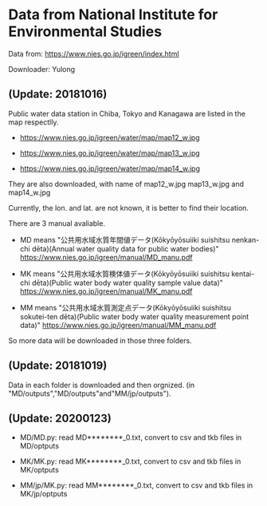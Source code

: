# Data from National Institute for Environmental Studies

Data from: https://www.nies.go.jp/igreen/index.html

Downloader: Yulong

## (Update: 20181016)

Public water data station in Chiba, Tokyo and Kanagawa are listed in the map respectlly.

* https://www.nies.go.jp/igreen/water/map/map12_w.jpg

* https://www.nies.go.jp/igreen/water/map/map13_w.jpg

* https://www.nies.go.jp/igreen/water/map/map14_w.jpg

They are also downloaded, with name of map12_w.jpg map13_w.jpg and map14_w.jpg

Currently, the lon. and lat. are not known, it is better to find their location.

There are 3 manual avaliable.
*   MD means "公共用水域水質年間値データ(Kōkyōyōsuiiki suishitsu nenkan-chi dēta)(Annual water quality data for public water bodies)" https://www.nies.go.jp/igreen/manual/MD_manu.pdf

*   MK means "公共用水域水質検体値データ(Kōkyōyōsuiiki suishitsu kentai-chi dēta)(Public water body water quality sample value data)" https://www.nies.go.jp/igreen/manual/MK_manu.pdf

*   MM means "公共用水域水質測定点データ(Kōkyōyōsuiiki suishitsu sokutei-ten dēta)(Public water body water quality measurement point data)" https://www.nies.go.jp/igreen/manual/MM_manu.pdf

So more data will be downloaded in those three folders.

## (Update: 20181019)

Data in each folder is downloaded and then orgnized. (in "MD/outputs","MD/outputs"and"MM/jp/outputs").

## (Update: 20200123)

* MD/MD.py: read MD********_0.txt, convert to csv and tkb files in MD/optputs

* MK/MK.py: read MK********_0.txt, convert to csv and tkb files in MK/optputs

* MM/jp/MK.py: read MM********_0.txt, convert to csv and tkb files in MK/jp/optputs